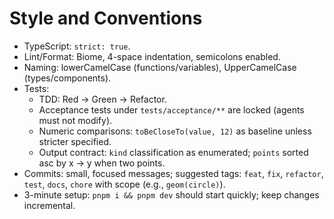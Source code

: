 # Style and Conventions

- TypeScript: `strict: true`.
- Lint/Format: Biome, 4-space indentation, semicolons enabled.
- Naming: lowerCamelCase (functions/variables), UpperCamelCase (types/components).
- Tests:
  - TDD: Red → Green → Refactor.
  - Acceptance tests under `tests/acceptance/**` are locked (agents must not modify).
  - Numeric comparisons: `toBeCloseTo(value, 12)` as baseline unless stricter specified.
  - Output contract: `kind` classification as enumerated; `points` sorted asc by x → y when two points.
- Commits: small, focused messages; suggested tags: `feat`, `fix`, `refactor`, `test`, `docs`, `chore` with scope (e.g., `geom(circle)`).
- 3-minute setup: `pnpm i && pnpm dev` should start quickly; keep changes incremental.
